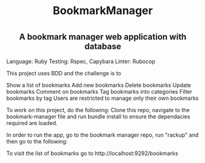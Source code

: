 <h1 align="center">BookmarkManager<h1>
<h2 align="center">A bookmark manager web application with database</h2>

Language: Ruby 
Testing: Rspec, Capybara
Linter: Rubocop

This project uses BDD and the challenge is to 

Show a list of bookmarks
Add new bookmarks
Delete bookmarks
Update bookmarks
Comment on bookmarks
Tag bookmarks into categories
Filter bookmarks by tag
Users are restricted to manage only their own bookmarks

To work on this project, do the following: Clone this repo, navigate to the bookmark-manager file and run bundle install to ensure the dependacies required are loaded. 

In order to run the app, go to the bookmark manager repo, run "rackup" and then go to the following:

To visit the list of bookmarks go to http://localhost:9292/bookmarks



